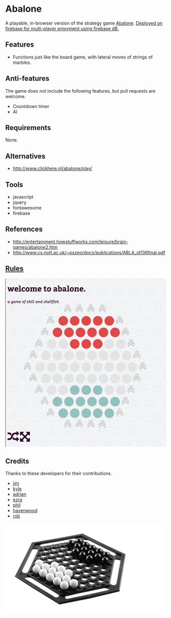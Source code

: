 # Abalone

A playable, in-browser version of the strategy game [Abalone](https://en.wikipedia.org/wiki/Abalone_(board_game)). 
[Deployed on firebase for multi-player enjoyment using firebase dB.](https://abalone-game.firebaseapp.com/)

## Features

+ Functions just like the board game, with lateral moves of strings of marbles.

## Anti-features
The game does not include the following features, but pull requests are welcome.

+ Countdown timer
+ AI

## Requirements
None.

## Alternatives

+ http://www.clickhere.nl/abalone/play/

## Tools
+ javascript
+ jquery
+ fontawesome
+ firebase


## References

+ http://entertainment.howstuffworks.com/leisure/brain-games/abalone2.htm 
+ http://www.cs.nott.ac.uk/~pszeo/docs/publications/ABLA_id136final.pdf 

## [Rules](http://www.gamerz.net/pbmserv/abalone.html)

![Screenshot](public/assets/img/screenshot.png "Abalone board game")

## Credits
Thanks to these developers for their contributions.

+ [jim](https://github.com/jim-clark)
+ [kyle](https://github.com/kylefberg)
+ [adrian](https://github.com/ishmaru)
+ [ezra](https://github.com/earnagram)
+ [phil](https://github.com/h4w5)
+ [havenwood](https://github.com/havenwood)
+ [rob](https://github.com/robawilkinson)

![Abalone Game](public/assets/img/abalone.jpeg "Abalone board game")
